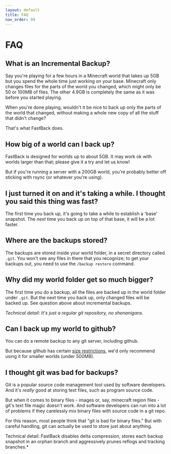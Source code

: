 ```yaml
---
layout: default
title: FAQ
nav_order: 99
---
```


# FAQ

## What is an Incremental Backup?

Say you're playing for a few hours in a Minecraft world that takes up 5GB but you spend the whole time
just working on your base.  Minecraft only changes files for the parts of the world you changed, which might
only be 50 or 100MB of files.  The other 4.9GB is completely the same as it was before you started playing.

When you're done playing, wouldn't it be nice to back up only the parts of the world that changed, without 
making a whole new copy of all the stuff that didn't change?

That's what FastBack does.

## How big of a world can I back up?

FastBack is designed for worlds up to about 5GB.  It may work ok with worlds larger than that; please give it a 
try and let us know!

But if you're running a server with a 200GB world, you're probably better off sticking with rsync (or whatever
you're using).

## I just turned it on and it's taking a while.  I thought you said this thing was fast?

The first time you back up, it's going to take a while to establish a 'base' snapshot.  The *next* time you 
back up on top of that base, it will be a lot faster.

## Where are the backups stored?

The backups are stored inside your world folder, in a secret directory called `.git`. You won't see any files
in there that you recognize; to get your backups out, you need to use the `/backup restore` command.

## Why did my world folder get so much bigger?

The first time you do a backup, all the files are backed up in the world folder under `.git`.  But the next
time you back up, only changed files will be backed up.  See question above about incremental backups.

*Technical detail: It's just a regular git repository, no shenanigans.*

## Can I back up my world to github?

You can do a remote backup to any git server, including github.

But because github has certain [size restrictions](https://docs.github.com/en/repositories/working-with-files/managing-large-files/about-large-files-on-github),
we'd only recommend using it for smaller worlds (under 500MB).

## I thought git was bad for backups?

Git is a popular source code management tool used by software developers.  And it's *really* good at storing text
files, such as program source code. 

But when it comes to binary files - images or, say, minecraft region files - git's text file magic doesn't work.
And software developers can run into a lot of problems if they carelessly mix binary files with source code in a 
git repo.

For this reason, most people think that "git is bad for binary files."  But with careful handling, git can actually 
be used to store just about anything.

Technical detail: FastBack disables delta compression, stores each backup snapshot in an orphan branch and 
aggressively prunes reflogs and tracking branches.*
